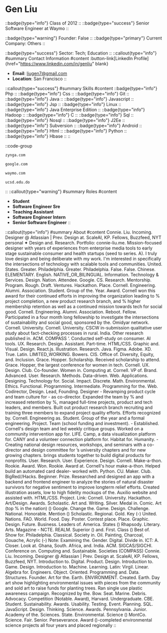 # Gen Liu
::badge{type="info"}
Class of 2012
::
::badge{type="success"}
Senior Software Engineer at Waymo
::

::badge{type="warning"}
Founder: False
::
::badge{type="primary"}
Current Company: Others
::

::badge{type="success"}
Sector: Tech; Education
::
::callout{type="info"}
#summary
Contact Information
#content
:button-link[LinkedIn Profile]{href="https://www.linkedin.com/in/genliu" blank}
- **Email**: liugen7@gmail.com
- **Location**: San Francisco
::

::callout{type="success"}
#summary
Skills
#content
::badge{type="info"}
Php
::
::badge{type="info"}
Css
::
::badge{type="info"}
Git
::
::badge{type="info"}
Java
::
::badge{type="info"}
Javascript
::
::badge{type="info"}
Jsp
::
::badge{type="info"}
Linux
::
::badge{type="info"}
Java Enterprise Edition
::
::badge{type="info"}
Hadoop
::
::badge{type="info"}
C
::
::badge{type="info"}
Sql
::
::badge{type="info"}
Nosql
::
::badge{type="info"}
J2Ee
::
::badge{type="info"}
Subversion
::
::badge{type="info"}
Android
::
::badge{type="info"}
Html
::
::badge{type="info"}
Python
::
::badge{type="info"}
Hbase
::
::

::code-group
```bash [Zynga]
zynga.com
```
```bash [Google]
google.com
```
```bash [Waymo]
waymo.com
```
```bash [UCSD]
ucsd.edu.do
```
::
::callout{type="warning"}
#summary
Roles
#content
- **Student**
- **Software Engineer Sre**
- **Teaching Assistant**
- **Software Engineer Intern**
- **Senior Software Engineer**
::

::callout{type="info"}
#summary
About
#content
Connie. Liu. Incoming. Designer @ Atlassian | Prev. Design at. ScaleAI, KP. Fellows, Buzzfeed, NYT personal ✦ Design and. Research. Portfolio: connie-liu.me. Mission-focused designer with years of experiences from enterprise media tools to early stage sustainable consumer and health startups (seed to series. A). I truly love design and being deliberate with my work. I'm interested in specifically the intersections of technology with scalable tools and communities. United. States. Greater. Philadelphia. Greater. Philadelphia. False. False. Chinese. ELEMENTARY. English. NATIVE_OR_BILINGUAL. Information. Technology & Services. Design. Nation. Attendee. Google. CS. Research. Mentorship. Program. Rough. Draft. Ventures. Hackathon. Place. Cornell. Engineering. Alumni. Association. Student. Group of the. Year. Award. Cornell won this award for their continued efforts in improving the organization leading to % project completion, a new product research branch, and % higher membership retention as well as a continued mission towards tech for social good. Cornell. Engineering. Alumni. Association. Reboot. Fellow. Participated in a four month long fellowship to investigate the intersections of sustainability and social good, sponsored by the. Omidyar network. Cornell. University. Cornell. University. CSCW in-submission qualitative user study about fact-checking processes in rural. India. Other research published in. ACM. COMPASS ‘. Conducted self-study on consumer. AI tools. UX. Research. Design. Assistant. Part-time. HTML/CSS. Graphic and. Visual. Design. React.js. Illustration. Research. Java. Figma. Adobe. XD. True. Latin. LIMITED_WORKING. Bowers. CIS. Office of. Diversity, Equity, and. Inclusion. Grace. Hopper. Scholarship. Received scholarship to attend. Grace. Hopper, the largest conference for women in tech. Cornell. UX. Design. Club. Co-founder. Women in. Computing at. Cornell. VP of. Brand. Advanced. User. Research. Methods. Data-driven. Web. Applications. Designing. Technology for. Social. Impact. Discrete. Math. Environmental. Ethics. Functional. Programming. Intermediate. Programming for the. Web. Codirector, Design. Lead, Founding. Designer - Revamping product cycle and team culture for - as co-director. Expanded the team by % and increased retention by %, managed full-time projects, product and tech leaders, and members. Built out product research branch recruiting and training three members to expand project quality efforts. Efforts recognized by. Cornell. Engineering as. Student. Group of the year and a formal engineering. Project. Team (school funding and investment). - Established. Cornell's design team and led weekly critique groups. Worked on a community intervention app for. LIFE. Camp, a data visualization platform for. CANY and a volunteer connection platform for. Habitat for. Humanity. - Creating national design resources, workshops, and seminars with a co-director and design committee for ’s university chapters and for new growing chapters. brings students together to build digital products for nonprofits. User. Research. User. Experience. Design. Cornell. Make-a-thon. Rookie. Award. Won. Rookie. Award at. Cornell's hour make-a-thon. Helped build an automated card dealer- worked with. Python. CU. Maker. Club. BigRed//Hacks. Beginner. Prize. Researched and designed an app with a backend and frontend engineer to analyze the stories of natural disaster survivors for negative sentiment to improve longterm relief efforts. Created illustration assets, low to high fidelity mockups of the. Auxilio website and assisted with. HTML/CSS. Project. Link: Cornell. University. Hackathon. Art/Design. Awards. Scholastic. Art and. Writing. Silver. Medal in. Comic. Art (top % in the nation) () Google. Change the. Game. Design. Challenge. National. Honorable. Mention () Scholastic. Regional. Gold. Key (-) United. Nations. FAO. World. Food. Day. Poster. Contest place. Place. Graphic. Design. Future. Business. Leaders of. America. States () Rhapsody. Literary. Arts. Magazine - NCTE. REALM. Superior () and. First. Class () Best of. Show for. Philadelphia. Classical. Society in. Oil. Painting, Charcoal, Gouache, Acrylic (-) Note: Examining the. Gender. Digital. Divide in. ICT: A. Closer. Look at. Ghana, South. Africa, and. India. ACM. SIGCAS/SIGCHI. Conference on. Computing and. Sustainable. Societies (COMPASS) Connie. Liu. Incoming. Designer @ Atlassian | Prev. Design at. ScaleAI, KP. Fellows, Buzzfeed, NYT. Introduction to. Digital. Product. Design. Introduction to. Game. Design. Introduction to. Machine. Learning. Latin: Virgil. Linear. Algebra for. Engineers. Object. Oriented. Programming and. Data. Structures. Founder. Art for the. Earth. ENVIRONMENT. Created. Earth. Day art show highlighting environmental issues with pieces from the community and sold art to raise funds for planting trees. Ran single use plastic awareness campaign. Recognized by the. Bow. Seat. Marine. Debris. Advocacy. Competition (Notable. Award), Harvard. Undergraduate. CBE. Student. Sustainability. Awards. Usability. Testing. Event. Planning. SQL. JavaScript. Design. Thinking. Science. Awards. Pennsylvania. Junior. Academy of the. Sciences. State. Environmental. Science () MontCo. Science. Fair. Senior. Perseverance. Award ()-completed environmental science projects all four years and placed regionally
::
